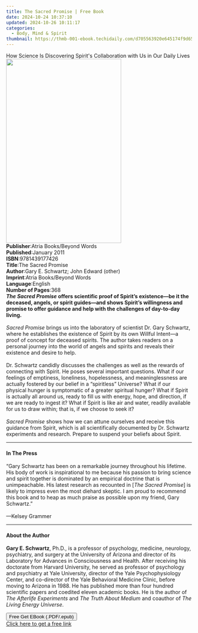 ```yaml
---
title: The Sacred Promise | Free Book
date: 2024-10-24 10:37:10
updated: 2024-10-26 10:11:17
categories:
  - Body, Mind & Spirit
thumbnail: https://thmb-001-ebook.techidaily.com/d705563920e645174f9d6516d2d01b3e2003d790577c4a0bd0b4277566fa91fa.jpg
---
```

<main id="book-container">
  <div class="flex flex-col">
    <div class="book-brief flex-1 py-6 px-4 sm:p-6 md:py-10 md:px-8">
      <!-- brief-->
      <div class="book-brief-main">
        How Science Is Discovering Spirit's Collaboration with Us in Our Daily
        Lives
      </div>
    </div>
    <div
      class="book-meta-info flex-1 grid gap-4 col-start-1 col-end-3 row-start-1 sm:mb-6 sm:grid-cols-4 lg:gap-6 lg:col-start-2 lg:row-end-6 lg:row-span-6 lg:mb-0"
    >
      <div
        class="book-meta-info-left place-content-center mt-4 p-4 text-sm leading-6 col-start-2 col-span-2 dark:text-slate-400"
      >
        <img
          class="w-full h-500 object-cover rounded-lg sm:h-255 sm:col-span-2 lg:col-span-full"
          src="https://img-001-ebook.techidaily.com/3e7c3aab589b761585b89668bc7179f4366881071f176efe61dc7fd8b72977c5.jpg"
          alt=""
          width="312"
          height="500"
        />
      </div>
      <div
        class="book-meta-info-right mt-2 col-start-1 row-start-2 col-span-3 self-center"
      >
        <!-- meta data  -->
        <div class="flex flex-col px-4 md:px-8">
          <div class="flex-1">
            <strong>Publisher</strong>:<span class="px-2"
              >Atria Books/Beyond Words</span
            >
          </div>
          <div class="flex-1">
            <strong>Published</strong>:<span class="px-2">January 2011</span>
          </div>
          <div class="flex-1">
            <strong>ISBN</strong>:<span class="px-2">9781439177426</span>
          </div>
          <div class="flex-1">
            <strong>Title</strong>:<span class="px-2">The Sacred Promise</span>
          </div>
          <div class="flex-1">
            <strong>Author</strong>:<span class="px-2"
              >Gary E. Schwartz; John Edward (other)</span
            >
          </div>
          <div class="flex-1">
            <strong>Imprint</strong>:<span class="px-2"
              >Atria Books/Beyond Words</span
            >
          </div>
          <div class="flex-1">
            <strong>Language</strong>:<span class="px-2">English</span>
          </div>
          <div class="flex-1">
            <strong>Number of Pages</strong>:<span class="px-2">368</span>
          </div>
        </div>
      </div>
    </div>
    <div class="book-description flex-1 py-6 px-4 sm:p-6 md:py-10 md:px-8">
      <div class="book-description-main">
        <div accordion-content="" id="description">
          <b
            ><i>The Sacred Promise</i> offers scientific proof of Spirit’s
            existence—be it the deceased, angels, or spirit guides—and shows
            Spirit’s willingness and promise to offer guidance and help with the
            challenges of day-to-day living.</b
          ><br /><br /><i>Sacred Promise</i> brings us into the laboratory of
          scientist Dr. Gary Schwartz, where he establishes the existence of
          Spirit by its own Willful Intent—a proof of concept for deceased
          spirits. The author takes readers on a personal journey into the world
          of angels and spirits and reveals their existence and desire to help.
          <br /><br />Dr. Schwartz candidly discusses the challenges as well as
          the rewards of connecting with Spirit. He poses several important
          questions. What if our feelings of emptiness, loneliness,
          hopelessness, and meaninglessness are actually fostered by our belief
          in a “spiritless” Universe? What if our physical hunger is symptomatic
          of a greater spiritual hunger? What if Spirit is actually all around
          us, ready to fill us with energy, hope, and direction, if we are ready
          to ingest it? What if Spirit is like air and water, readily available
          for us to draw within; that is, if we choose to seek it?
          <br /><br /><i>Sacred Promise</i> shows how we can attune ourselves
          and receive this guidance from Spirit, which is all scientifically
          documented by Dr. Schwartz experiments and research. Prepare to
          suspend your beliefs about Spirit.
        </div>
        <div class="accordion-fader"></div>
      </div>
    </div>
    <div class="book-excerpts flex-1 py-6 px-4 sm:p-6 md:py-10 md:px-8">
      <!-- excerpts-->
      <div class="book-excerpts-main">
        <hr />
        <h4 class="placeholder placeholder-heading">
          <span>In The Press</span>
        </h4>
        <p>
          “Gary Schwartz has been on a remarkable journey throughout his
          lifetime. His body of work is inspirational to me because his passion
          to bring science and spirit together is dominated by an empirical
          doctrine that is unimpeachable. His latest research as recounted in
          [<i>The Sacred Promise</i>] is likely to impress even the most diehard
          skeptic. I am proud to recommend this book and to heap as much praise
          as possible upon my friend, Gary Schwartz.” <br /><br />—Kelsey
          Grammer<b></b>
        </p>
      </div>
    </div>
    <div class="book-about-author flex-1 py-6 px-4 sm:p-6 md:py-10 md:px-8">
      <!-- about author-->
      <div class="book-main-author-main">
        <hr />
        <h4 class="placeholder placeholder-heading">
          <span>About the Author</span>
        </h4>
        <p>
          <b>Gary E. Schwartz</b>, Ph.D., is a professor of psychology,
          medicine, neurology, psychiatry, and surgery at the University of
          Arizona and director of its Laboratory for Advances in Consciousness
          and Health. After receiving his doctorate from Harvard University, he
          served as professor of psychology and psychiatry at Yale University,
          director of the Yale Psychophysiology Center, and co-director of the
          Yale Behavioral Medicine Clinic, before moving to Arizona in 1988. He
          has published more than four hundred scientific papers and coedited
          eleven academic books. He is the author of
          <i>The Afterlife Experiments</i> and <i>The Truth About Medium</i> and
          coauthor of <i>The Living Energy Universe</i>.
        </p>
      </div>
    </div>
    <div class="book-free-get flex-1 py-6 px-4 sm:p-6 md:py-10 md:px-8">
      <button
        id="btn-free-get"
        class="bg-blue-500 hover:bg-blue-700 text-white font-bold py-2 px-4 rounded"
      >
        Free Get EBook (.PDF/.epub)
      </button>
      <div id="countdown-display" class="px-2 text-lg mt-2"></div>
      <a
        id="free-link"
        class="hidden bg-blue-500 hover:bg-blue-700 text-white font-bold py-2 px-4 rounded"
        href="https://www.ebooks.com/en-us/book/542229/the-sacred-promise/gary-e-schwartz/"
        target="_blank"
        >Click here to get a free link</a
      >
    </div>
    <script>
      let countdownTime = 0;
      let countdownInterval = null;
      document
        .getElementById('btn-free-get')
        .addEventListener('click', startCountdown);
      function startCountdown() {
        countdownTime = new Date().getTime() + 60000 * 3;
        countdownInterval = setInterval(updateCountdown, 1000);
        document.getElementById('btn-free-get').disabled = true;
        document
          .getElementById('btn-free-get')
          .classList.add('bg-gray-500', 'cursor-not-allowed');
      }
      function updateCountdown() {
        let currentTime = new Date().getTime();
        let timeLeft = countdownTime - currentTime;
        let secondsLeft = Math.floor(timeLeft / 1000);
        document.getElementById('countdown-display').innerHTML =
          `Remaining time: ${secondsLeft} seconds.`;
        if (secondsLeft <= 0) {
          clearInterval(countdownInterval);
          document.getElementById('btn-free-get').classList.add('hidden');
          document.getElementById('free-link').classList.remove('hidden');
          document.getElementById('countdown-display').innerHTML = '';
        }
      }
    </script>
  </div>
</main>

